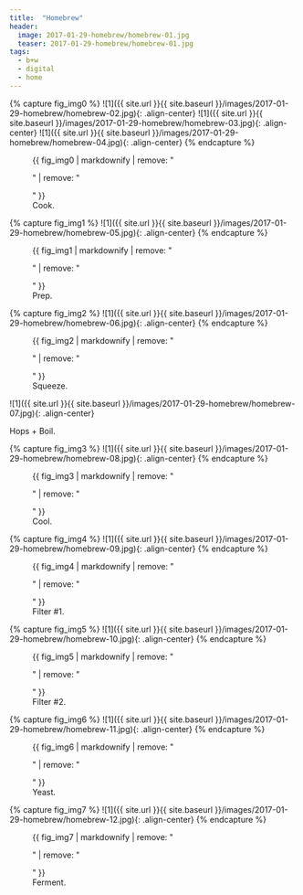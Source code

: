 ```yaml
---
title:  "Homebrew"
header:
  image: 2017-01-29-homebrew/homebrew-01.jpg
  teaser: 2017-01-29-homebrew/homebrew-01.jpg
tags: 
  - b+w
  - digital
  - home
---
```

{% capture fig_img0 %}
![1]({{ site.url }}{{ site.baseurl }}/images/2017-01-29-homebrew/homebrew-02.jpg){: .align-center}
![1]({{ site.url }}{{ site.baseurl }}/images/2017-01-29-homebrew/homebrew-03.jpg){: .align-center}
![1]({{ site.url }}{{ site.baseurl }}/images/2017-01-29-homebrew/homebrew-04.jpg){: .align-center}
{% endcapture %}
<figure>
    {{ fig_img0 | markdownify | remove: "<p>" | remove: "</p>" }}
    <figcaption>Cook.</figcaption>
</figure>

{% capture fig_img1 %}
![1]({{ site.url }}{{ site.baseurl }}/images/2017-01-29-homebrew/homebrew-05.jpg){: .align-center}
{% endcapture %}

<figure>
    {{ fig_img1 | markdownify | remove: "<p>" | remove: "</p>" }}
    <figcaption>Prep.</figcaption>
</figure>

{% capture fig_img2 %}
![1]({{ site.url }}{{ site.baseurl }}/images/2017-01-29-homebrew/homebrew-06.jpg){: .align-center}
{% endcapture %}

<figure>
    {{ fig_img2 | markdownify | remove: "<p>" | remove: "</p>" }}
    <figcaption>Squeeze.</figcaption>
</figure>

![1]({{ site.url }}{{ site.baseurl }}/images/2017-01-29-homebrew/homebrew-07.jpg){: .align-center}
<figcaption>Hops + Boil.</figcaption>

{% capture fig_img3 %}
![1]({{ site.url }}{{ site.baseurl }}/images/2017-01-29-homebrew/homebrew-08.jpg){: .align-center}
{% endcapture %}

<figure>
    {{ fig_img3 | markdownify | remove: "<p>" | remove: "</p>" }}
    <figcaption>Cool.</figcaption>
</figure>

{% capture fig_img4 %}
![1]({{ site.url }}{{ site.baseurl }}/images/2017-01-29-homebrew/homebrew-09.jpg){: .align-center}
{% endcapture %}

<figure>
    {{ fig_img4 | markdownify | remove: "<p>" | remove: "</p>" }}
<figcaption>Filter #1.</figcaption>
</figure>

{% capture fig_img5 %}
![1]({{ site.url }}{{ site.baseurl }}/images/2017-01-29-homebrew/homebrew-10.jpg){: .align-center}
{% endcapture %}

<figure>
    {{ fig_img5 | markdownify | remove: "<p>" | remove: "</p>" }}
    <figcaption>Filter #2.</figcaption>
</figure>

{% capture fig_img6 %}
![1]({{ site.url }}{{ site.baseurl }}/images/2017-01-29-homebrew/homebrew-11.jpg){: .align-center}
{% endcapture %}

<figure>
    {{ fig_img6 | markdownify | remove: "<p>" | remove: "</p>" }}
    <figcaption>Yeast.</figcaption>
</figure>

{% capture fig_img7 %}
![1]({{ site.url }}{{ site.baseurl }}/images/2017-01-29-homebrew/homebrew-12.jpg){: .align-center}
{% endcapture %}

<figure>
    {{ fig_img7 | markdownify | remove: "<p>" | remove: "</p>" }}
    <figcaption>Ferment.</figcaption>
</figure>
